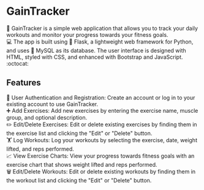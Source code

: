 # **GainTracker**

🚀 GainTracker is a simple web application that allows you to track your daily workouts and monitor your progress towards your fitness goals.</br> 
:computer: The app is built using 🐍 Flask, a lightweight web framework for Python, and uses 📁 MySQL as its database. The user interface is designed with HTML, styled with CSS, and enhanced with Bootstrap and JavaScript. :octocat: 


## Features
:busts_in_silhouette:  User Authentication and Registration: Create an account or log in to your existing account to use GainTracker.\
:heavy_plus_sign:  Add Exercises: Add new exercises by entering the exercise name, muscle group, and optional description.\
:pencil2:  Edit/Delete Exercises: Edit or delete existing exercises by finding them in the exercise list and clicking the "Edit" or "Delete" button.\
:weight_lifting:  Log Workouts: Log your workouts by selecting the exercise, date, weight lifted, and reps performed.\
:chart_with_upwards_trend:  View Exercise Charts: View your progress towards fitness goals with an exercise chart that shows weight lifted and reps performed.\
:wastebasket:  Edit/Delete Workouts: Edit or delete existing workouts by finding them in the workout list and clicking the "Edit" or "Delete" button.
